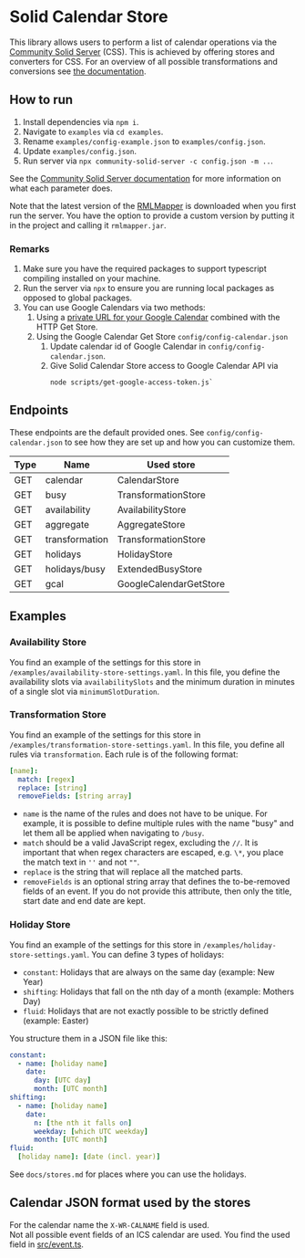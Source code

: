 # Solid Calendar Store

This library allows users to perform a list of calendar operations via the [Community Solid Server](https://github.com/solid/community-server) (CSS).
This is achieved by offering stores and converters for CSS.
For an overview of all possible transformations and 
conversions see [the documentation](docs).

## How to run

1. Install dependencies via `npm i`.
2. Navigate to `examples` via `cd examples`.
3. Rename `examples/config-example.json` to `examples/config.json`.
4. Update `examples/config.json`.
5. Run server via `npx community-solid-server -c config.json -m ..`.

See the [Community Solid Server documentation](https://github.com/solid/community-server#configuring-the-server) 
for more information on what each parameter does.

Note that the latest version of the [RMLMapper](https://github.com/RMLio/rmlmapper-java/) is downloaded when you first run the server.
You have the option to provide a custom version by putting it in the project and calling it `rmlmapper.jar`.

### Remarks

1. Make sure you have the required packages to support typescript compiling installed on your machine.
2. Run the server via `npx` to ensure you are running local packages as opposed to global packages.
3. You can use Google Calendars via two methods:
   1. Using a [private URL for your Google Calendar](https://support.google.com/calendar/answer/37648?hl=en#zippy=%2Cget-your-calendar-view-only) 
      combined with the HTTP Get Store. 
   2. Using the Google Calendar Get Store `config/config-calendar.json`
      1. Update calendar id of Google Calendar in `config/config-calendar.json`.
      2. Give Solid Calendar Store access to Google Calendar API via
         ```shell
         node scripts/get-google-access-token.js`
         ```

## Endpoints

These endpoints are the default provided ones.
See `config/config-calendar.json` to see how they are set up and 
how you can customize them.

| Type | Name           | Used store          |
| ---- | -------------- | ------------------- |
| GET  | calendar       | CalendarStore       |
| GET  | busy           | TransformationStore |
| GET  | availability   | AvailabilityStore   |
| GET  | aggregate      | AggregateStore      |
| GET  | transformation | TransformationStore |
| GET  | holidays       | HolidayStore        |
| GET  | holidays/busy  | ExtendedBusyStore   |
| GET  | gcal           | GoogleCalendarGetStore |

## Examples

### Availability Store

You find an example of the settings for this store in `/examples/availability-store-settings.yaml`. 
In this file, you define the availability slots via `availabilitySlots` 
and the minimum duration in minutes of a single slot via `minimumSlotDuration`.

### Transformation Store

You find an example of the settings for this store in `/examples/transformation-store-settings.yaml`.
In this file, you define all rules via `transformation`. 
Each rule is of the following format:

```yaml
[name]:
  match: [regex]
  replace: [string]
  removeFields: [string array]
```

- `name` is the name of the rules and does not have to be unique.
For example, it is possible to define multiple rules with the name "busy" and let them all be applied when navigating to `/busy`.
- `match` should be a valid JavaScript regex, excluding the `//`. 
It is important that when regex characters are escaped, e.g. `\*`, you place the match text in `''` and not `""`.
- `replace` is the string that will replace all the matched parts. 
- `removeFields` is an optional string array that defines the to-be-removed fields of an event. 
  If you do not provide this attribute, then only the title, start date and end date are kept.

### Holiday Store

You find an example of the settings for this store in `/examples/holiday-store-settings.yaml`.
You can define 3 types of holidays:

- `constant`: Holidays that are always on the same day (example: New Year)
- `shifting`: Holidays that fall on the nth day of a month (example: Mothers Day)
- `fluid`: Holidays that are not exactly possible to be strictly defined (example: Easter)

You structure them in a JSON file like this:

```yaml
constant:
  - name: [holiday name]
    date:
      day: [UTC day]
      month: [UTC month]
shifting:
  - name: [holiday name]
    date:
      n: [the nth it falls on]
      weekday: [which UTC weekday]
      month: [UTC month]
fluid:
  [holiday name]: [date (incl. year)]
```

See `docs/stores.md` for places where you can use the holidays.

## Calendar JSON format used by the stores

For the calendar name the `X-WR-CALNAME` field is used.  
Not all possible event fields of an ICS calendar are used. 
You find the used field in [src/event.ts](src/event.ts).
